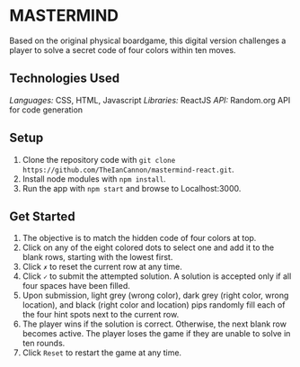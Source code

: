 # MASTERMIND #
Based on the original physical boardgame, this digital version challenges a player to solve a secret code of four colors within ten moves. 

## Technologies Used ##
_Languages:_ CSS, HTML, Javascript
_Libraries:_ ReactJS
_API:_ Random.org API for code generation

## Setup ##
1. Clone the repository code with ```git clone https://github.com/TheIanCannon/mastermind-react.git```.
2. Install node modules with ```npm install```.
3. Run the app with ```npm start``` and browse to Localhost:3000.

## Get Started ##
1. The objective is to match the hidden code of four colors at top.
2. Click on any of the eight colored dots to select one and add it to the blank rows, starting with the lowest first.
3. Click ```✗``` to reset the current row at any time.
4. Click ```✓``` to submit the attempted solution. A solution is accepted only if all four spaces have been filled.
5. Upon submission, light grey (wrong color), dark grey (right color, wrong location), and black (right color and location) pips randomly fill each of the four hint spots next to the current row.
6. The player wins if the solution is correct. Otherwise, the next blank row becomes active. The player loses the game if they are unable to solve in ten rounds.
7. Click ```Reset``` to restart the game at any time.